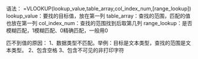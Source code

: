 
语法：
=VLOOKUP(lookup_value,table_array,col_index_num,[range_lookup])
lookup_value：要找的目标值，放在第一列
table_array：查找的范围，匹配的值也放在第一列
col_index_num：查找的范围找到后取第几列
range_lookup：是否模糊匹配，1模糊匹配、0精确匹配，一般用0

匹不到值的原因：
1、数据类型不匹配。举例：目标是文本类型，查找的范围是文本类型。
2、包含空格
3、包含不可见的非打印字符
